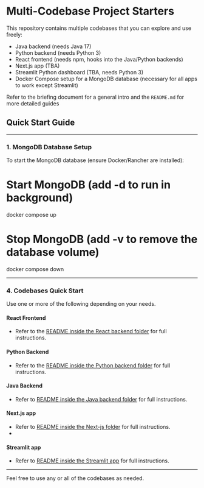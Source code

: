 Multi-Codebase Project Starters
============================

This repository contains multiple codebases that you can explore and use freely:

-   Java backend (needs Java 17)
-   Python backend (needs Python 3)
-   React frontend (needs npm, hooks into the Java/Python backends)
-   Next.js app (TBA)
-   Streamlit Python dashboard (TBA, needs Python 3)
-   Docker Compose setup for a MongoDB database (necessary for all apps to work except Streamlit)

Refer to the briefing document for a general intro  and the `README.md` for more detailed guides


Quick Start Guide
-----------------
* * * * *

### 1\. MongoDB Database Setup

To start the MongoDB database (ensure Docker/Rancher are installed):


# Start MongoDB (add -d to run in background)

docker compose up

# Stop MongoDB (add -v to remove the database volume)

docker compose down

* * * * *

### 4\. Codebases Quick Start

Use one or more of the following depending on your needs.

#### React Frontend

-   Refer to the [README inside the React backend folder](react-starter/README.md) for full instructions.

#### Python Backend

-   Refer to the [README inside the Python backend folder](python-starter/README.md) for full instructions.

#### Java Backend

-   Refer to [README inside the Java backend folder](java-starter/README.md) for full instructions.

#### Next.js app

-   Refer to [README inside the Next-js folder](next-js.starter/README.md) for full instructions.
- 
#### Streamlit app

-   Refer to [README inside the Streamlit app](streamlit-python-starter/README.md) for full instructions.

* * * * *

Feel free to use any or all of the codebases as needed.
